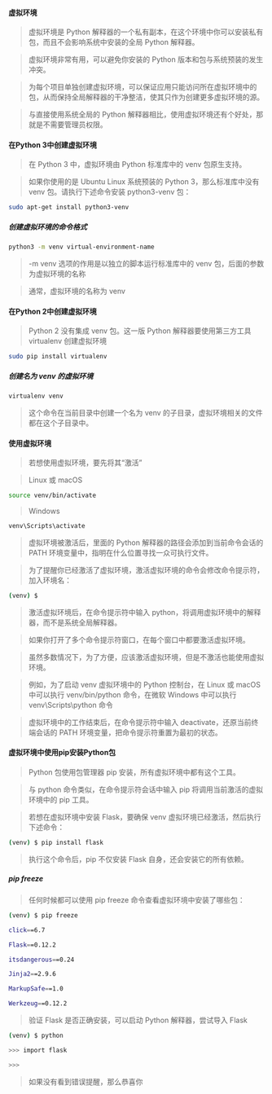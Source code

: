 #### 虚拟环境

>虚拟环境是 Python 解释器的一个私有副本，在这个环境中你可以安装私有包，而且不会影响系统中安装的全局 Python 解释器。

>虚拟环境非常有用，可以避免你安装的 Python 版本和包与系统预装的发生冲突。

>为每个项目单独创建虚拟环境，可以保证应用只能访问所在虚拟环境中的包，从而保持全局解释器的干净整洁，使其只作为创建更多虚拟环境的源。

>与直接使用系统全局的 Python 解释器相比，使用虚拟环境还有个好处，那就是不需要管理员权限。

#### 在Python 3中创建虚拟环境

>在 Python 3 中，虚拟环境由 Python 标准库中的 venv 包原生支持。

>如果你使用的是 Ubuntu Linux 系统预装的 Python 3，那么标准库中没有 venv 包。请执行下述命令安装 python3-venv 包：

```bash
sudo apt-get install python3-venv
```

##### 创建虚拟环境的命令格式

```bash
python3 -m venv virtual-environment-name
```

>-m venv 选项的作用是以独立的脚本运行标准库中的 venv 包，后面的参数为虚拟环境的名称

>通常，虚拟环境的名称为 venv

#### 在Python 2中创建虚拟环境

>Python 2 没有集成 venv 包。这一版 Python 解释器要使用第三方工具 virtualenv 创建虚拟环境

```bash
sudo pip install virtualenv
```

##### 创建名为 venv 的虚拟环境

```bash
virtualenv venv
```

>这个命令在当前目录中创建一个名为 venv 的子目录，虚拟环境相关的文件都在这个子目录中。

#### 使用虚拟环境

>若想使用虚拟环境，要先将其“激活”

>Linux 或 macOS

```bash
source venv/bin/activate
```

>Windows

```bash
venv\Scripts\activate
```

>虚拟环境被激活后，里面的 Python 解释器的路径会添加到当前命令会话的 PATH 环境变量中，指明在什么位置寻找一众可执行文件。

>为了提醒你已经激活了虚拟环境，激活虚拟环境的命令会修改命令提示符，加入环境名：

```bash
(venv) $
```

>激活虚拟环境后，在命令提示符中输入 python，将调用虚拟环境中的解释器，而不是系统全局解释器。

>如果你打开了多个命令提示符窗口，在每个窗口中都要激活虚拟环境。

>虽然多数情况下，为了方便，应该激活虚拟环境，但是不激活也能使用虚拟环境。

>例如，为了启动 venv 虚拟环境中的 Python 控制台，在 Linux 或 macOS 中可以执行 venv/bin/python 命令，在微软 Windows 中可以执行 venv\Scripts\python 命令

>虚拟环境中的工作结束后，在命令提示符中输入 deactivate，还原当前终端会话的 PATH 环境变量，把命令提示符重置为最初的状态。

#### 虚拟环境中使用pip安装Python包

>Python 包使用包管理器 pip 安装，所有虚拟环境中都有这个工具。

>与 python 命令类似，在命令提示符会话中输入 pip 将调用当前激活的虚拟环境中的 pip 工具。

>若想在虚拟环境中安装 Flask，要确保 venv 虚拟环境已经激活，然后执行下述命令：

```bash
(venv) $ pip install flask
```

>执行这个命令后，pip 不仅安装 Flask 自身，还会安装它的所有依赖。

##### pip freeze

>任何时候都可以使用 pip freeze 命令查看虚拟环境中安装了哪些包：

```bash
(venv) $ pip freeze

click==6.7

Flask==0.12.2

itsdangerous==0.24

Jinja2==2.9.6

MarkupSafe==1.0

Werkzeug==0.12.2
```

>验证 Flask 是否正确安装，可以启动 Python 解释器，尝试导入 Flask

```bash
(venv) $ python

>>> import flask

>>>
```

>如果没有看到错误提醒，那么恭喜你